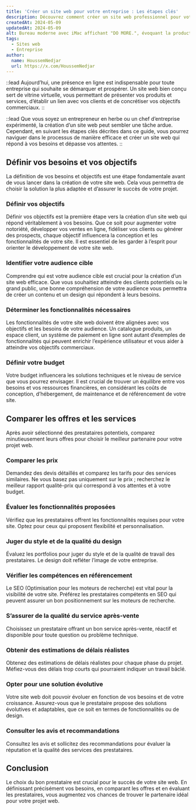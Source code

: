 ```yaml
---
title: 'Créer un site web pour votre entreprise : Les étapes clés'
description: Découvrez comment créer un site web professionnel pour votre entreprise et atteindre vos objectifs commerciaux. Guide complet avec des conseils et des astuces pour chaque étape.
createdAt: 2024-05-09
updatedAt: 2024-05-09
alt: Bureau moderne avec iMac affichant "DO MORE.", évoquant la productivité et les étapes de création web.
tags:
  - Sites web
  - Entreprise
author:
  name: HoussemNedjar
  url: https://x.com/HoussemNedjar
---
```


::lead
Aujourd’hui, une présence en ligne est indispensable pour toute entreprise qui souhaite se démarquer et prospérer. Un site web bien conçu sert de vitrine virtuelle, vous permettant de présenter vos produits et services, d’établir un lien avec vos clients et de concrétiser vos objectifs commerciaux.
::

::lead
Que vous soyez un entrepreneur en herbe ou un chef d’entreprise expérimenté, la création d’un site web peut sembler une tâche ardue. Cependant, en suivant les étapes clés décrites dans ce guide, vous pourrez naviguer dans le processus de manière efficace et créer un site web qui répond à vos besoins et dépasse vos attentes.
::

## Définir vos besoins et vos objectifs

La définition de vos besoins et objectifs est une étape fondamentale avant de vous lancer dans la création de votre site web. Cela vous permettra de choisir la solution la plus adaptée et d’assurer le succès de votre projet.

### Définir vos objectifs

Définir vos objectifs est la première étape vers la création d’un site web qui répond véritablement à vos besoins. Que ce soit pour augmenter votre notoriété, développer vos ventes en ligne, fidéliser vos clients ou générer des prospects, chaque objectif influencera la conception et les fonctionnalités de votre site. Il est essentiel de les garder à l’esprit pour orienter le développement de votre site web.

### Identifier votre audience cible

Comprendre qui est votre audience cible est crucial pour la création d’un site web efficace. Que vous souhaitiez atteindre des clients potentiels ou le grand public, une bonne compréhension de votre audience vous permettra de créer un contenu et un design qui répondent à leurs besoins.

### Déterminer les fonctionnalités nécessaires

Les fonctionnalités de votre site web doivent être alignées avec vos objectifs et les besoins de votre audience. Un catalogue produits, un espace client, un système de paiement en ligne sont autant d’exemples de fonctionnalités qui peuvent enrichir l’expérience utilisateur et vous aider à atteindre vos objectifs commerciaux.

### Définir votre budget

Votre budget influencera les solutions techniques et le niveau de service que vous pourrez envisager. Il est crucial de trouver un équilibre entre vos besoins et vos ressources financières, en considérant les coûts de conception, d’hébergement, de maintenance et de référencement de votre site.

## Comparer les offres et les services

Après avoir sélectionné des prestataires potentiels, comparez minutieusement leurs offres pour choisir le meilleur partenaire pour votre projet web.

### Comparer les prix

Demandez des devis détaillés et comparez les tarifs pour des services similaires. Ne vous basez pas uniquement sur le prix ; recherchez le meilleur rapport qualité-prix qui correspond à vos attentes et à votre budget.

### Évaluer les fonctionnalités proposées

Vérifiez que les prestataires offrent les fonctionnalités requises pour votre site. Optez pour ceux qui proposent flexibilité et personnalisation.

### Juger du style et de la qualité du design

Évaluez les portfolios pour juger du style et de la qualité de travail des prestataires. Le design doit refléter l’image de votre entreprise.

### Vérifier les compétences en référencement

Le SEO (Optimisation pour les moteurs de recherche) est vital pour la visibilité de votre site. Préférez les prestataires compétents en SEO qui peuvent assurer un bon positionnement sur les moteurs de recherche.

### S’assurer de la qualité du service après-vente

Choisissez un prestataire offrant un bon service après-vente, réactif et disponible pour toute question ou problème technique.

### Obtenir des estimations de délais réalistes

Obtenez des estimations de délais réalistes pour chaque phase du projet. Méfiez-vous des délais trop courts qui pourraient indiquer un travail bâclé.

### Opter pour une solution évolutive

Votre site web doit pouvoir évoluer en fonction de vos besoins et de votre croissance. Assurez-vous que le prestataire propose des solutions évolutives et adaptables, que ce soit en termes de fonctionnalités ou de design.

### Consulter les avis et recommandations

Consultez les avis et sollicitez des recommandations pour évaluer la réputation et la qualité des services des prestataires.

## Conclusion

Le choix du bon prestataire est crucial pour le succès de votre site web. En définissant précisément vos besoins, en comparant les offres et en évaluant les prestataires, vous augmentez vos chances de trouver le partenaire idéal pour votre projet web.
